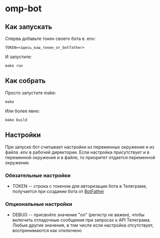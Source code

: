 # omp-bot

## Как запускать

Сперва добавьте токен своего бота в .env:

```
TOKEN=<здесь_ваш_токен_от_botfather>
```

И запустите:

```
make run
```

## Как собрать

Просто запустите make:

```
make
```

Или более явно:

```
make build
```

## Настройки

При запуске бот считывает настройки из переменных окружения и из файла .env в рабочей директории.
Если настройка присутствует и в переменной окружения и в файле, то приоритет отдается переменной окружения.

### Обязательные настройки

- TOKEN -- строка с токеном для авторизации бота в Телеграме, получается при создании бота от [BotFather](https://telegram.me/BotFather)

### Опциональные настройки

- DEBUG -- присвойте значение "on" (регистр не важен), чтобы включить отладочные сообщения при запросах к API Телеграма. Любые другие значения, в том числе если настройка отсутствует, воспринимаются как отключено